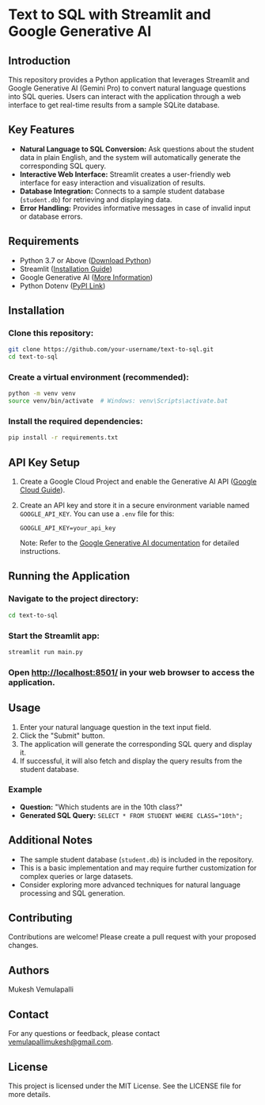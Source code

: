 
# Text to SQL with Streamlit and Google Generative AI

## Introduction

This repository provides a Python application that leverages Streamlit and Google Generative AI (Gemini Pro) to convert natural language questions into SQL queries. Users can interact with the application through a web interface to get real-time results from a sample SQLite database.

## Key Features

- **Natural Language to SQL Conversion:** Ask questions about the student data in plain English, and the system will automatically generate the corresponding SQL query.
- **Interactive Web Interface:** Streamlit creates a user-friendly web interface for easy interaction and visualization of results.
- **Database Integration:** Connects to a sample student database (`student.db`) for retrieving and displaying data.
- **Error Handling:** Provides informative messages in case of invalid input or database errors.

## Requirements

- Python 3.7 or Above ([Download Python](https://www.python.org/downloads/))
- Streamlit ([Installation Guide](https://docs.streamlit.io/get-started/installation))
- Google Generative AI ([More Information](https://www.xda-developers.com/google-generative-ai-expands-beta-testing/))
- Python Dotenv ([PyPI Link](https://pypi.org/project/dotenv/))

## Installation

### Clone this repository:

```bash
git clone https://github.com/your-username/text-to-sql.git
cd text-to-sql
```

### Create a virtual environment (recommended):

```bash
python -m venv venv
source venv/bin/activate  # Windows: venv\Scripts\activate.bat
```

### Install the required dependencies:

```bash
pip install -r requirements.txt
```

## API Key Setup

1. Create a Google Cloud Project and enable the Generative AI API ([Google Cloud Guide](https://cloud.google.com/ai/generative-ai)).
2. Create an API key and store it in a secure environment variable named `GOOGLE_API_KEY`. You can use a `.env` file for this:

    ```plaintext
    GOOGLE_API_KEY=your_api_key
    ```

   Note: Refer to the [Google Generative AI documentation](https://cloud.google.com/ai/generative-ai) for detailed instructions.

## Running the Application

### Navigate to the project directory:

```bash
cd text-to-sql
```

### Start the Streamlit app:

```bash
streamlit run main.py
```

### Open [http://localhost:8501/](http://localhost:8501/) in your web browser to access the application.

## Usage

1. Enter your natural language question in the text input field.
2. Click the "Submit" button.
3. The application will generate the corresponding SQL query and display it.
4. If successful, it will also fetch and display the query results from the student database.

### Example

- **Question:** "Which students are in the 10th class?"
- **Generated SQL Query:** `SELECT * FROM STUDENT WHERE CLASS="10th";`

## Additional Notes

- The sample student database (`student.db`) is included in the repository.
- This is a basic implementation and may require further customization for complex queries or large datasets.
- Consider exploring more advanced techniques for natural language processing and SQL generation.

## Contributing

Contributions are welcome! Please create a pull request with your proposed changes.

## Authors

Mukesh Vemulapalli

## Contact

For any questions or feedback, please contact vemulapallimukesh@gmail.com.

## License

This project is licensed under the MIT License. See the LICENSE file for more details.
